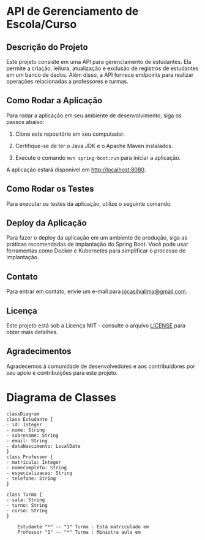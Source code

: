

# API de Gerenciamento de Escola/Curso

## Descrição do Projeto

Este projeto consiste em uma API para gerenciamento de estudantes. Ela permite a criação, leitura, atualização e exclusão de registros de estudantes em um banco de dados. Além disso, a API fornece endpoints para realizar operações relacionadas a professores e turmas.

## Como Rodar a Aplicação

Para rodar a aplicação em seu ambiente de desenvolvimento, siga os passos abaixo:

1. Clone este repositório em seu computador.

2. Certifique-se de ter o Java JDK e o Apache Maven instalados.

3. Execute o comando `mvn spring-boot:run` para iniciar a aplicação.

A aplicação estará disponível em [http://localhost:8080](http://localhost:8080).

## Como Rodar os Testes

Para executar os testes da aplicação, utilize o seguinte comando:



## Deploy da Aplicação

Para fazer o deploy da aplicação em um ambiente de produção, siga as práticas recomendadas de implantação do Spring Boot. Você pode usar ferramentas como Docker e Kubernetes para simplificar o processo de implantação.

## Contato

Para entrar em contato, envie um e-mail para [jocasilvalima@gmail.com](mailto:jocasilvalima@gmail.com).

## Licença

Este projeto está sob a Licença MIT - consulte o arquivo [LICENSE](LICENSE) para obter mais detalhes.

## Agradecimentos

Agradecemos à comunidade de desenvolvedores e aos contribuidores por seu apoio e contribuições para este projeto.


# Diagrama de Classes

```mermaid
classDiagram
class Estudante {
- id: Integer
- nome: String
- sobrenome: String
- email: String
- dataNascimento: LocalDate
}
class Professor {
- matricula: Integer
- nomecompleto: String
- especializacao: String
- telefone: String
}

class Turma {
- sala: String
- turno: String
- curso: String
}

    Estudante "*" -- "1" Turma : Está matriculado em
    Professor "1" -- "*" Turma : Ministra aula em
```